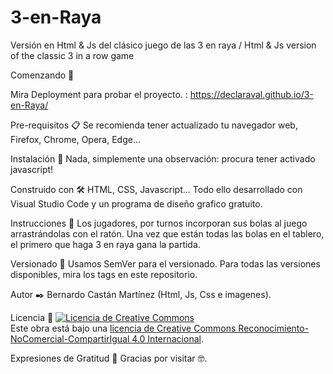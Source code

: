 # 3-en-Raya
Versión en Html &amp; Js del clásico juego de las 3 en raya / Html &amp; Js version of the classic 3 in a row game

Comenzando 🚀

Mira Deployment para probar el proyecto. : https://declaraval.github.io/3-en-Raya/

Pre-requisitos 📋
Se recomienda tener actualizado tu navegador web, Firefox, Chrome, Opera, Edge...

Instalación 🔧
Nada, simplemente una observación: procura tener activado javascript!

Construido con 🛠️
HTML, CSS, Javascript... Todo ello desarrollado con Visual Studio Code y un programa de diseño grafico gratuito.

Instrucciones 📖
Los jugadores, por turnos incorporan sus bolas al juego arrastrándolas con el ratón. 
Una vez que están todas las bolas en el tablero, el primero que haga 3 en raya gana la partida.

Versionado 📌
Usamos SemVer para el versionado. Para todas las versiones disponibles, mira los tags en este repositorio.

Autor ✒️
Bernardo Castán Martínez (Html, Js, Css e imagenes).

Licencia 📄 <a rel="license" href="http://creativecommons.org/licenses/by-nc-sa/4.0/"><img alt="Licencia de Creative Commons" style="border-width:0" src="https://i.creativecommons.org/l/by-nc-sa/4.0/88x31.png" /></a><br />Este obra está bajo una <a rel="license" href="http://creativecommons.org/licenses/by-nc-sa/4.0/">licencia de Creative Commons Reconocimiento-NoComercial-CompartirIgual 4.0 Internacional</a>.

Expresiones de Gratitud 🎁
Gracias por visitar 🤓.

